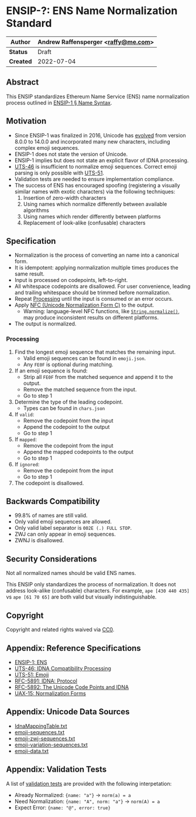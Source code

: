 # ENSIP-?: ENS Name Normalization Standard 

| **Author**  | Andrew Raffensperger \<raffy@me.com> |
| ----------- | ------------------------------------ |
| **Status**  | Draft                                |
| **Created** | 2022-07-04                           |

## Abstract

This ENSIP standardizes Ethereum Name Service (ENS) name normalization process outlined in [ENSIP-1 § Name Syntax](https://docs.ens.domains/ens-improvement-proposals/ensip-1-ens#name-syntax).

## Motivation

* Since ENSIP-1 was finalized in 2016, Unicode has [evolved](https://unicode.org/history/publicationdates.html) from version 8.0.0 to 14.0.0 and incorporated many new characters, including complex emoji sequences. 
* ENSIP-1 does not state the version of Unicode.
* ENSIP-1 implies but does not state an explicit flavor of IDNA processing. 
* [UTS-46](https://unicode.org/reports/tr46/) is insufficient to normalize emoji sequences. Correct emoji parsing is only possible with [UTS-51](https://www.unicode.org/reports/tr51/).
* Validation tests are needed to ensure implementation compliance.
* The success of ENS has encouraged spoofing (registering a visually similar names with exotic characters) via the following techniques:
	1. Insertion of zero-width characters
	1. Using names which normalize differently between available algorithms 
	1. Using names which render differently between platforms
	1. Replacement of look-alike (confusable) characters

## Specification

* Normalization is the process of converting an name into a canonical form.
* It is idempotent:  applying normalization multiple times produces the same result.
* Input is processed on codepoints, left-to-right.
* All whitespace codepoints are disallowed.  For user convenience, leading and trailing whitespace should be trimmed before normalization.
* Repeat [Processing](#Processing) until the input is consumed or an error occurs.
* Apply [NFC (Unicode Normalization Form C)](https://unicode.org/reports/tr15/) to the output.
	* Warning: language-level NFC functions, like [`String.normalize()`](https://tc39.es/ecma262/multipage/text-processing.html#sec-string.prototype.normalize), may produce inconsistent results on different platforms.
* The output is normalized.

### Processing

1. Find the longest emoji sequence that matches the remaining input.
	* Valid emoji sequences can be found in `emoji.json`.  
	* Any `FE0F` is optional during matching.
2. If an emoji sequence is found:
	* Strip all `FE0F` from the matched sequence and append it to the output.
	* Remove the matched sequence from the input.
	* Go to step 1
3. Determine the type of the leading codepoint.
	* Types can be found in `chars.json`
4. If `valid`:
	* Remove the codepoint from the input
	* Append the codepoint to the output
	* Go to step 1
5. If `mapped`:
	* Remove the codepoint from the input
	* Append the mapped codepoints to the output
	* Go to step 1
6. If `ignored`:
	* Remove the codepoint from the input
	* Go to step 1
7. The codepoint is disallowed.

## Backwards Compatibility

* 99.8% of names are still valid.
* Only valid emoji sequences are allowed.
* Only valid label separator is `002E (.) FULL STOP`.
* ZWJ can only appear in emoji sequences.
* ZWNJ is disallowed.

## Security Considerations

Not all normalized names should be valid ENS names.

This ENSIP only standardizes the process of normalization.  It does not address look-alike (confusable) characters.  For example, `ape [430 440 435]` vs `аре [61 70 65]` are both valid but visually indistinguishable. 

## Copyright

Copyright and related rights waived via [CC0](https://creativecommons.org/publicdomain/zero/1.0/).

## Appendix: Reference Specifications

* [ENSIP-1: ENS](https://docs.ens.domains/ens-improvement-proposals/ensip-1-ens)
* [UTS-46: IDNA Compatibility Processing](https://unicode.org/reports/tr46/)
* [UTS-51: Emoji](https://www.unicode.org/reports/tr51)
* [RFC-5891: IDNA: Protocol](https://datatracker.ietf.org/doc/html/rfc5891) 
* [RFC-5892: The Unicode Code Points and IDNA](https://datatracker.ietf.org/doc/html/rfc5892)
* [UAX-15: Normalization Forms](https://unicode.org/reports/tr15/)

## Appendix: Unicode Data Sources

* [IdnaMappingTable.txt](https://unicode.org/Public/idna/14.0.0/IdnaMappingTable.txt)
* [emoji-sequences.txt](https://unicode.org/Public/emoji/14.0/emoji-sequences.txt)
* [emoji-zwj-sequences.txt](https://unicode.org/Public/emoji/14.0/emoji-zwj-sequences.txt)
* [emoji-variation-sequences.txt](https://unicode.org/Public/14.0.0/ucd/emoji/emoji-variation-sequences.txt)
* [emoji-data.txt](https://unicode.org/Public/14.0.0/ucd/emoji/emoji-data.txt)

## Appendix: Validation Tests

A list of [validation tests](./validation-tests.json) are provided with the following interpetation:

* Already Normalized: `{name: "a"}` &rarr; `norm(a) = a`
* Need Normalization: `{name: "A", norm: "a"}` &rarr; `norm(A) = a`
* Expect Error: `{name: "@", error: true}`
